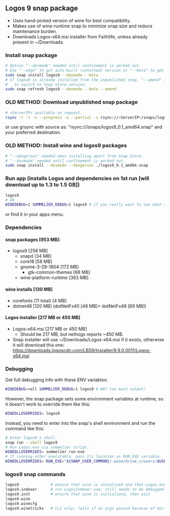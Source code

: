 ## Logos 9 snap package
- Uses hand-picked version of wine for best compatibility.
- Makes use of wine-runtime snap to minimize snap size and reduce maintenance burden.
- Downloads Logos-x64.msi installer from Faithlife, unless already present in ~/Downloads.

### Install snap package
```bash
# Option "--devmode" needed until confinement is worked out.
# Use "--edge" to get auto-built (untested) version or "--beta" to get beta version.
sudo snap install logos9 --devmode --beta
# If logos9 is already installed from the unpublished snap, "--amend" is needed
#   to switch to Snap Store version.
sudo snap refresh logos9 --devmode --beta --amend
```

### OLD METHOD: Download unpublished snap package
```bash
# <ServerIP> available on request.
rsync -r -t -v --progress -u --partial -s rsync://<ServerIP>/snaps/logos9_0.1_amd64.snap .
```
or use grsync with source as: "rsync://<ServerIP>/snaps/logos9_0.1_amd64.snap"
and your preferred destination.

### OLD METHOD: Install wine and logos9 packages
```bash
# "--dangerous" needed when installing apart from Snap Store.
# "--devmode" needed until confinement is worked out.
sudo snap install --devmode --dangerous ./logos9_0.1_amd64.snap
```

### Run app (installs Logos and dependencies on 1st run [will download up to 1.3 to 1.5 GB])
```bash
logos9
# OR
WINEDEBUG=1 SOMMELIER_DEBUG=1 logos9 # if you really want to see what's going on
```
or find it in your apps menu.

### Dependencies
#### snap packages [953 MB]:
- logos9 [258 MB]
  - snapd [34 MB]
  - core18 [58 MB]
  - gnome-3-28-1804 [172 MB]
    - gtk-common-themes [68 MB]
  - wine-platform-runtime [363 MB]
#### wine installs [130 MB]
- corefonts (11 total) [4 MB]
- dotnet48 [120 MB] (dotNetFx40 [48 MB]+ dotNetFx48 [69 MB])
#### Logos installer [217 MB or 450 MB]
- Logos-x64.msi [217 MB or 450 MB]
  - Should be 217 MB, but nethogs reports ~450 MB.
- Snap installer will use ~/Downloads/Logos-x64.msi if it exists, otherwise it
  will download this one: https://downloads.logoscdn.com/LBS9/Installer/9.9.0.0011/Logos-x64.msi

### Debugging
Get full debugging info with these ENV variables:
```bash
WINEDEBUG=+all SOMMELIER_DEBUG=1 logos9 # WAY too much output!
```
However, the snap package sets some environment variables at runtime, so it
doesn't work to override them like this:
```bash
WINEDLLOVERRIDES= logos9
```
Instead, you need to enter into the snap's shell environment and run the command
like this:
```bash
# Enter logos9's shell.
snap run --shell logos9
# Run Logos.exe via sommelier script.
WINEDLLOVERRIDES= sommelier run-exe
# If running other executable, pass its location as RUN_EXE variable.
WINEDLLOVERRIDES= RUN_EXE="${SNAP_USER_COMMON}/.wine/drive_c/users/$USER/AppData/Local/Logos/System/LogosIndexer.exe" sommelier run-exe
```

### logos9 snap commands
```bash
logos9              # ensure that wine is intialized and that Logos.exe is installed; run Logos.exe
logos9.indexer      # run LogosIndexer.exe; still needs to be debugged
logos9.init         # ensure that wine is initialized, then exit
logos9.wine
logos9.winecfg
logos9.winetricks   # CLI only; fails if no args passed because of mis-linked yad executable
```
